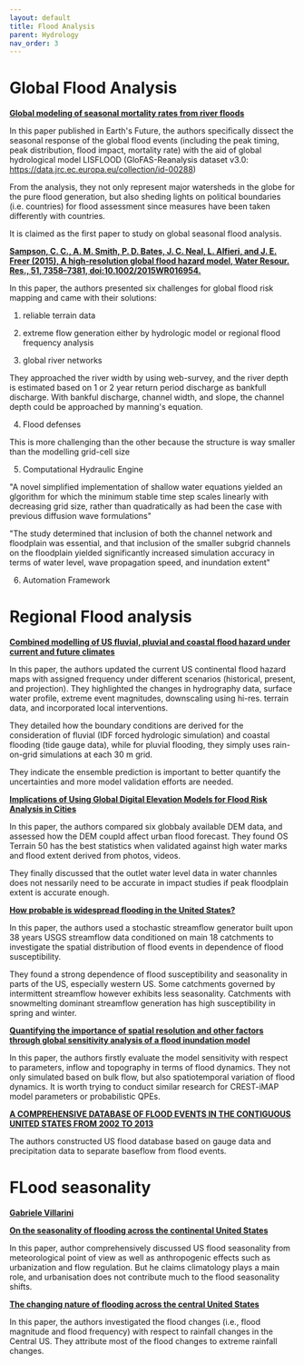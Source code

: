 ```yaml
---
layout: default
title: Flood Analysis
parent: Hydrology
nav_order: 3
---
```



# Global Flood Analysis

__[Global modeling of seasonal mortality rates from river floods](https://agupubs.onlinelibrary.wiley.com/doi/pdf/10.1029/2020EF001541)__

In this paper published in Earth's Future, the authors specifically dissect the seasonal response of the global flood events (including the peak timing, peak distribution, flood impact, mortality rate) with the aid of global hydrological model LISFLOOD (GloFAS-Reanalysis dataset v3.0: https://data.jrc.ec.europa.eu/collection/id-00288)

From the analysis, they not only represent major watersheds in the globe for the pure flood generation, but also sheding lights on political boundaries (i.e. countries) for flood assessment since measures have been taken differently with countries.

It is claimed as the first paper to study on global seasonal flood analysis.

__[Sampson, C. C., A. M. Smith, P. D. Bates, J. C. Neal, L. Alfieri, and J. E. Freer (2015), A high-resolution global flood hazard model, Water Resour. Res., 51, 7358–7381, doi:10.1002/2015WR016954.](https://agupubs.onlinelibrary.wiley.com/doi/pdf/10.1002/2015WR016954)__

In this paper, the authors presented six challenges for global flood risk mapping and came with their solutions:

1. reliable terrain data

2. extreme flow generation either by hydrologic model or regional flood frequency analysis

3. global river networks

They approached the river width by using web-survey, and the river depth is estimated based on 1 or 2 year return period discharge as bankfull discharge. With bankful discharge, channel width, and slope, the channel depth could be approached by manning's equation.

4. Flood defenses

This is more challenging than the other because the structure is way smaller than the modelling grid-cell size

5. Computational Hydraulic Engine

"A novel simplified implementation of shallow water equations yielded an glgorithm for which the minimum stable time step scales linearly with decreasing grid size, rather than quadratically as had been the case with previous diffusion wave formulations"

"The study determined that inclusion of both the channel network and floodplain was essential, and that
inclusion of the smaller subgrid channels on the floodplain yielded significantly increased simulation accuracy in terms of water level, wave propagation speed, and inundation extent"

6. Automation Framework


# Regional Flood analysis

__[Combined modelling of US fluvial, pluvial and coastal flood hazard under current and future climates](https://www.essoar.org/pdfjs/10.1002/essoar.10504362.1)__

In this paper, the authors updated the current US continental flood hazard maps with assigned frequency under different scenarios (historical, present, and projection). They highlighted the changes in hydrography data, surface water profile, extreme event magnitudes, downscaling using hi-res. terrain data, and incorporated local interventions.

They detailed how the boundary conditions are derived for the consideration of fluvial (IDF forced hydrologic simulation) and coastal flooding (tide gauge data), while for pluvial flooding, they simply uses rain-on-grid simulations at each 30 m grid. 

They indicate the ensemble prediction is important to better quantify the uncertainties and more model validation efforts are needed.

__[Implications of Using Global Digital Elevation Models for Flood Risk Analysis in Cities](https://agupubs.onlinelibrary.wiley.com/doi/pdf/10.1029/2020WR028241)__

In this paper, the authors compared six globbaly available DEM data, and assessed how the DEM coupld affect urban flood forecast. They found OS Terrain 50 has the best statistics when validated against high water marks and flood extent derived from photos, videos.

They finally discussed that the outlet water level data in water channles does not nessarily need to be accurate in impact studies if peak floodplain extent is accurate enough.

__[How probable is widespread flooding in the United States?](https://agupubs.onlinelibrary.wiley.com/doi/pdf/10.1029/2020WR028096)__

In this paper, the authors used a stochastic streamflow generator built upon 38 years USGS streamflow data conditioned on main 18 catchments to investigate the spatial distribution of flood events in dependence of flood susceptibility. 

They found a strong dependence of flood susceptibility and seasonality in parts of the US, especially western US. Some catchments governed by intermittent streamflow however exhibits less seasonality. Catchments with snowmelting dominant streamflow generation has high susceptibility in spring and winter.

__[Quantifying the importance of spatial resolution and other factors through global sensitivity analysis of a flood inundation model](https://doi.org/10.1002/2015WR018198)__

In this paper, the authors firstly evaluate the model sensitivity with respect to parameters, inflow and topography in terms of flood dynamics. They not only simulated based on bulk flow, but also spatiotemporal variation of flood dynamics. It is worth trying to conduct similar research for CREST-iMAP model parameters or probabilistic QPEs.

__[A COMPREHENSIVE DATABASE OF FLOOD EVENTS IN THE CONTIGUOUS UNITED STATES FROM 2002 TO 2013](https://journals.ametsoc.org/bams/article/98/7/1493/70155/A-Comprehensive-Database-of-Flood-Events-in-the)__

The authors constructed US flood database based on gauge data and precipitation data to separate baseflow from flood events.




# FLood seasonality

__[Gabriele Villarini](https://scholar.google.com.sg/citations?user=KlCa6esAAAAJ&hl=en&oi=ao)__

__[On the seasonality of flooding across the continental United States](https://www.sciencedirect.com/science/article/pii/S0309170815002687)__

In this paper, author comprehensively discussed US flood seasonality from meteorological point of view as well as anthropogenic effects such as urbanization and flow regulation. But he claims climatology plays a main role, and urbanisation does not contribute much to the flood seasonality shifts.

__[The changing nature of flooding across the central United States](https://www.nature.com/articles/nclimate2516)__

In this paper, the authors investigated the flood changes (i.e., flood magnitude and flood frequency) with respect to rainfall changes in the Central US. They attribute most of the flood changes to extreme rainfall changes.

